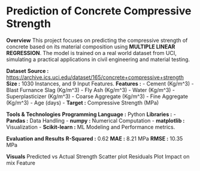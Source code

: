 # Prediction of Concrete Compressive Strength

**Overview**
This project focuses on predicting the compressive strength of concrete based on its material composition using **MULTIPLE LINEAR REGRESSION**. The model is trained on a real world dataset from UCI, simulating a practical applications in civil engineering and material testing.

**Dataset**
**Source :** https://archive.ics.uci.edu/dataset/165/concrete+compressive+strength
**Size :** 1030 Instances, and 9 Input Features.
**Features :**
    - Cement (Kg/m^3)
    - Blast Furnance Slag (Kg/m^3)
    - Fly Ash (Kg/m^3)
    - Water (Kg/m^3)
    - Superplasticizer (Kg/m^3)
    - Coarse Aggregate (Kg/m^3)
    - Fine Aggregate (Kg/m^3)
    - Age (days)
    - **Target :** Compressive Strength (MPa)

**Tools & Technologies**
**Programming Language :** Python
**Libraries :**
    - **Pandas :** Data Handling
    - **numpy :** Numerical Computation
    - **matplotlib :** Visualization
    - **Scikit-learn :** ML Modeling and Performance metrics.

**Evaluation and Results**
**R-Squared :** 0.62
**MAE :** 8.21 MPa
**RMSE :** 10.35 MPa

**Visuals**
Predicted vs Actual Strength Scatter plot
Residuals Plot
Impact on mix Feature
